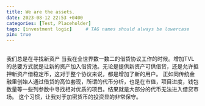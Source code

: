 ```yaml
---
title: We are the assets.
date: 2023-08-12 22:53 +0400
categories: [Test, Placeholder]
tags: [investment logic]     # TAG names should always be lowercase
pin: true
---
```


## 
我们总是在寻找新资产
当我在全世界数一数二的借贷协议工作的时候。增加TVL的总要方式就是让新的资产加入借贷池。无论是提供新资产可供借贷，还是允许抵押新资产借稳定币，这对于整个协议来说，都是增加了新的用户。
正如同传统金融里创始人通过借贷的高位套现，所谓的代币分析，也是在市值，项目进度，钱包数量等一些列参数中寻找相对优质的项目。结果就是大部分的代币无法进入借贷市场。
这个习惯，让我对于加密货币的投资显的非常保守。



